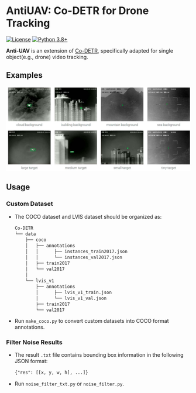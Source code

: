 # AntiUAV: Co-DETR for Drone Tracking

[![License](https://img.shields.io/badge/License-MIT-blue.svg)](LICENSE) [![Python 3.8+](https://img.shields.io/badge/Python-3.7+-brightgreen.svg)](https://www.python.org/downloads/release/python-3711/)

**Anti-UAV** is an extension of [Co-DETR](https://github.com/Sense-X/Co-DETR), specifically adapted for single object(e.g., drone) video tracking.

## Examples
![Banner](./assets/examples.jpg)

## Usage

### Custom Dataset
- The COCO dataset and LVIS dataset should be organized as:
  ```
  Co-DETR
  └── data
      ├── coco
      │   ├── annotations
      │   │      ├── instances_train2017.json
      │   │      └── instances_val2017.json
      │   ├── train2017
      │   └── val2017
      │
      └── lvis_v1
          ├── annotations
          │      ├── lvis_v1_train.json
          │      └── lvis_v1_val.json
          ├── train2017
          └── val2017        
  ```
- Run `make_coco.py` to convert custom datasets into COCO format annotations.

### Filter Noise Results
- The result `.txt` file contains bounding box information in the following JSON format:
  ```txt
  {"res": [[x, y, w, h], ...]}
  ```
- Run `noise_filter_txt.py` or `noise_filter.py`. 
